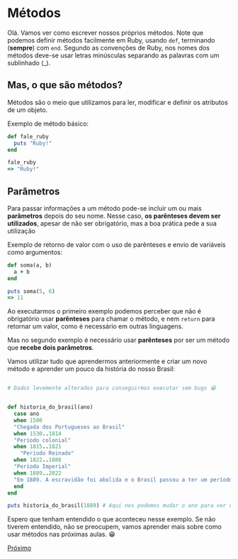 # Métodos

Olá. Vamos ver como escrever nossos próprios métodos. Note que podemos definir métodos facilmente em Ruby, usando `def`, terminando (**sempre**) com `end`. Segundo as convenções de Ruby, nos nomes dos métodos deve-se usar letras minúsculas separando as palavras com um sublinhado (_).

## Mas, o que são métodos?

Métodos são o meio que utilizamos para ler, modificar e definir os atributos de um objeto.

Exemplo de método básico:

```ruby
def fale_ruby
  puts "Ruby!"
end

fale_ruby
=> "Ruby!"
```

## Parâmetros

Para passar informações a um método pode-se incluir um ou mais **parâmetros** depois do seu nome. Nesse caso, **os parênteses devem ser utilizados**, apesar de não ser obrigatório, mas a boa prática pede a sua utilização

Exemplo de retorno de valor com o uso de parênteses e envio de variáveis como argumentos:

```ruby
def soma(a, b)
  a + b
end

puts soma(5, 6)
=> 11
```

Ao executarmos o primeiro exemplo podemos perceber que não é obrigatório usar **parênteses** para chamar o método, e nem `return` para retornar um valor, como é necessário em outras linguagens.

Mas no segundo exemplo é necessário usar **parênteses** por ser um método que **recebe dois parâmetros**.

Vamos utilizar tudo que aprendermos anteriormente e criar um novo método e aprender um pouco da história do nosso Brasil:

```ruby

# Dados levemente alterados para conseguirmos executar sem bugs 😁


def historia_do_brasil(ano)
  case ano
  when 1500
  "Chegada dos Portugueses ao Brasil"
  when 1530..1814
  "Período colonial"
  when 1815..1821
    "Período Reinado"
  when 1822..1888 
  "Período Imperial"
  when 1889..2022
  "Em 1889. A escravidão foi abolida e o Brasil passou a ter um período republicano ditatorial" 
  end
end

puts historia_do_brasil(1889) # Aqui nos podemos mudar o ano para ver os resultados diferentes
```

Espero que tenham entendido o que aconteceu nesse exemplo. Se não tiverem entendido, não se preocupem, vamos aprender mais sobre como usar métodos nas próximas aulas. 😁

[Próximo](../4-Modulo%20Intermediario/1-classes-e-objetos.md)

